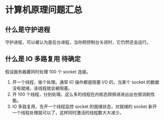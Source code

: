 # 计算机原理问题汇总

## 什么是守护进程

守护进程，可以被认为是后台进程，当你把控制台关闭时，它仍然还会运行。

## 什么是 IO 多路复用 <Badge>待确定</Badge>

假设服务器要同时处理 100 个 socket 连接。

1. 开一个线程，挨个处理。通常 IO 操作都是阻塞 I/O 的，当某个 socket 的数据没有就绪，该线程就会被阻塞。
2. 开 100 个线程，分别处理。这么多的线程在内核态频频进进出出也很消耗性能。
3. IO 多路复用，先开一个线程监控 socket 的就绪状态，对就绪的 socket 新开一个线程处理就可以了，这样同时激活的线程数大大减少。
